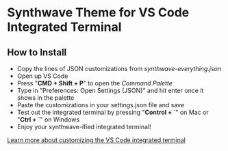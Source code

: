 # Synthwave Theme for VS Code Integrated Terminal

## How to Install

- Copy the lines of JSON customizations from _synthwave-everything.json_
- Open up VS Code
- Press "**CMD + Shift + P**" to open the _Command Palette_
- Type in "Preferences: Open Settings (JSON)" and hit enter once it shows in the palette
- Paste the customizations in your settings.json file and save
- Test out the integrated terminal by pressing "**Control + \`**" on Mac or "**Ctrl + \`**" on Windows
- Enjoy your synthwave-ified integrated terminal!

[Learn more about customizing the VS Code integrated terminal](https://code.visualstudio.com/api/references/theme-color#integrated-terminal-colors)
